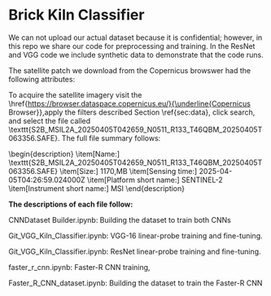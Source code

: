 # Brick Kiln Classifier

We can not upload our actual dataset because it is confidential; however, in this repo we share our code for preprocessing and training. In the ResNet and VGG code we include synthetic data to demonstrate that the code runs.

The satellite patch we download from the Copernicus browswer had the following attributes:

To acquire the satellite imagery visit the \href{https://browser.dataspace.copernicus.eu/}{\underline{Copernicus Browser}},apply the filters described Section \ref{sec:data}, click search, and select the file called \texttt{S2B\_MSIL2A\_20250405T042659\_N0511\_R133\_T46QBM\_20250405T063356.SAFE}. The full file summary follows:

\begin{description}
  \item[Name:] \texttt{S2B\_MSIL2A\_20250405T042659\_N0511\_R133\_T46QBM\_20250405T063356.SAFE}
  \item[Size:] 1170\,MB
  \item[Sensing time:] 2025-04-05T04:26:59.024000Z
  \item[Platform short name:] SENTINEL-2
  \item[Instrument short name:] MSI
\end{description}

**The descriptions of each file follow:**

CNNDataset Builder.ipynb: Building the dataset to train both CNNs

Git_VGG_Kiln_Classifier.ipynb: VGG-16 linear-probe training and fine-tuning.

Git_VGG_Kiln_Classifier.ipynb: ResNet linear-probe training and fine-tuning.

faster_r_cnn.ipynb: Faster-R CNN training,

Faster_R_CNN_dataset.ipynb: Building the dataset to train the Faster-R CNN
